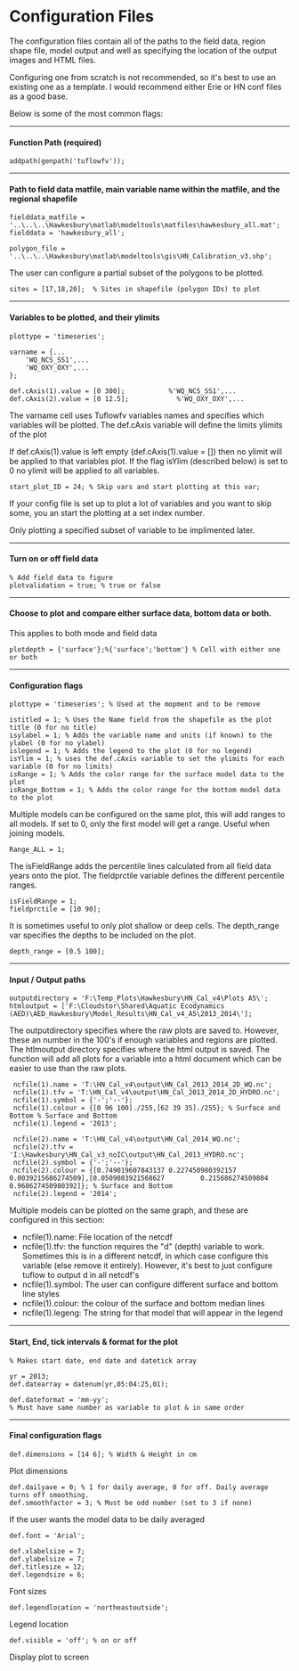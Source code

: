 # Configuration Files

The configuration files contain all of the paths to the field data, region shape file, model output and well as specifying the location of the output images and HTML files.

Configuring one from scratch is not recommended, so it's best to use an existing one as a template. I would recommend either Erie or HN conf files as a good base.

Below is some of the most common flags:
___
#### Function Path (required)
```
addpath(genpath('tuflowfv'));
```
___

#### Path to field data matfile, main variable name within the matfile, and the regional shapefile
```
fielddata_matfile = '..\..\..\Hawkesbury\matlab\modeltools\matfiles\hawkesbury_all.mat';
fielddata = 'hawkesbury_all';

polygon_file = '..\..\..\Hawkesbury\matlab\modeltools\gis\HN_Calibration_v3.shp';
```
The user can configure a partial subset of the polygons to be plotted. 
```
sites = [17,18,20];  % Sites in shapefile (polygon IDs) to plot
```
___

#### Variables to be plotted, and their ylimits
```
plottype = 'timeseries'; 

varname = {...
    'WQ_NCS_SS1',...
    'WQ_OXY_OXY',...
};

def.cAxis(1).value = [0 300];    		%'WQ_NCS_SS1',...
def.cAxis(2).value = [0 12.5];            %'WQ_OXY_OXY',...
```
The varname cell uses Tuflowfv variables names and specifies which variables will be plotted. The def.cAxis variable will define the limits ylimits of the plot

If def.cAxis(1).value is left empty (def.cAxis(1).value = []) then no ylimit will be applied to that variables plot. If the flag isYlim (described below) is set to 0 no ylimit will be applied to all variables.

```
start_plot_ID = 24; % Skip vars and start plotting at this var;
```

If your config file is set up to plot a lot of variables and you want to skip some, you an start the plotting at a set index number.

Only plotting a specified subset of variable to be implimented later.

___
#### Turn on or off field data
```
% Add field data to figure
plotvalidation = true; % true or false
```
___
#### Choose to plot and compare either surface data, bottom data or both.

This applies to both mode and field data
```
plotdepth = {'surface'};%{'surface';'bottom'} % Cell with either one or both
```

___
#### Configuration flags
```
plottype = 'timeseries'; % Used at the mopment and to be remove

istitled = 1; % Uses the Name field from the shapefile as the plot title (0 for no title)
isylabel = 1; % Adds the variable name and units (if known) to the ylabel (0 for no ylabel)
islegend = 1; % Adds the legend to the plot (0 for no legend)
isYlim = 1; % uses the def.cAxis variable to set the ylimits for each variable (0 for no limits)
isRange = 1; % Adds the color range for the surface model data to the plot
isRange_Bottom = 1; % Adds the color range for the bottom model data to the plot
```
Multiple models can be configured on the same plot, this will add ranges to all models. If set to 0, only the first model will get a range. Useful when joining models.
```
Range_ALL = 1; 
```


The isFieldRange adds the percentile lines calculated from all field data years onto the plot. The fieldprctile variable defines the different percentile ranges.
```
isFieldRange = 1;
fieldprctile = [10 90];
```

It is sometimes useful to only plot shallow or deep cells. The depth_range var specifies the depths to be included on the plot.
```
depth_range = [0.5 100];
```

___
#### Input / Output paths

```
outputdirectory = 'F:\Temp_Plots\Hawkesbury\HN_Cal_v4\Plots A5\';
htmloutput = ['F:\Cloudstor\Shared\Aquatic Ecodynamics (AED)\AED_Hawkesbury\Model_Results\HN_Cal_v4_A5\2013_2014\'];
```
The outputdirectory specifies where the raw plots are saved to. However, these an number in the 100's if enough variables and regions are plotted. The htlmoutput directory specifies where the html output is saved. The function will add all plots for a variable into a html document which can be easier to use than the raw plots.

```
 ncfile(1).name = 'T:\HN_Cal_v4\output\HN_Cal_2013_2014_2D_WQ.nc';
 ncfile(1).tfv = 'T:\HN_Cal_v4\output\HN_Cal_2013_2014_2D_HYDRO.nc';
 ncfile(1).symbol = {'-';'--'};
 ncfile(1).colour = {[0 96 100]./255,[62 39 35]./255}; % Surface and Bottom % Surface and Bottom
 ncfile(1).legend = '2013';
 
 ncfile(2).name = 'T:\HN_Cal_v4\output\HN_Cal_2014_WQ.nc';
 ncfile(2).tfv = 'I:\Hawkesbury\HN_Cal_v3_noIC\output\HN_Cal_2013_HYDRO.nc';
 ncfile(2).symbol = {'-';'--'};
 ncfile(2).colour = {[0.749019607843137 0.227450980392157 0.0039215686274509],[0.0509803921568627         0.215686274509804         0.968627450980392]}; % Surface and Bottom
 ncfile(2).legend = '2014';
 ```
Multiple models can be plotted on the same graph, and these are configured in this section:

+ ncfile(1).name: File location of the netcdf
+ ncfile(1).tfv: the function requires the "d" (depth) variable to work. Sometimes this is in a different netcdf, in which case configure this variable (else remove it entirely). However, it's best to just configure tuflow to output d in all netcdf's
+ ncfile(1).symbol: The user can configure different surface and bottom line styles
+ ncfile(1).colour: the colour of the surface and bottom median lines
+ ncfile(1).legeng: The string for that model that will appear in the legend


___
#### Start, End, tick intervals & format for the plot
```
% Makes start date, end date and datetick array

yr = 2013;
def.datearray = datenum(yr,05:04:25,01);

def.dateformat = 'mm-yy';
% Must have same number as variable to plot & in same order
```
___
#### Final configuration flags

```
def.dimensions = [14 6]; % Width & Height in cm
```
Plot dimensions
```
def.dailyave = 0; % 1 for daily average, 0 for off. Daily average turns off smoothing.
def.smoothfactor = 3; % Must be odd number (set to 3 if none)
```
If the user wants the model data to be daily averaged

```
def.font = 'Arial';

def.xlabelsize = 7;
def.ylabelsize = 7;
def.titlesize = 12;
def.legendsize = 6;
```
Font sizes
```
def.legendlocation = 'northeastoutside';
```
Legend location
```
def.visible = 'off'; % on or off
```
Display plot to screen
